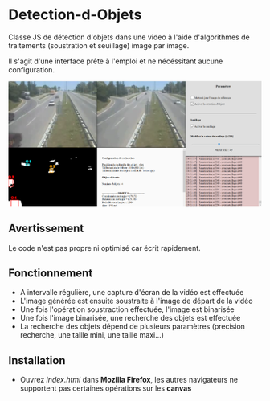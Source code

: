# Detection-d-Objets
Classe JS de détection d'objets dans une video à l'aide d'algorithmes de traitements (soustration et seuillage) image par image.

Il s'agit d'une interface prête à l'emploi et ne nécéssitant aucune configuration.

![ScreenShot](https://raw.githubusercontent.com/cedricmillet/Detection-d-Objets/master/screen.png)


## Avertissement
Le code n'est pas propre ni optimisé car écrit rapidement.

## Fonctionnement
* A intervalle régulière, une capture d'écran de la vidéo est effectuée
* L'image générée est ensuite soustraite à l'image de départ de la vidéo
* Une fois l'opération soustraction effectuée, l'image est binarisée
* Une fois l'image binarisée, une recherche des objets est effectuée
* La recherche des objets dépend de plusieurs paramètres (precision recherche, une taille mini, une taille maxi...)



## Installation
* Ouvrez _index.html_ dans **Mozilla Firefox**, les autres navigateurs ne supportent pas certaines opérations sur les **canvas**

